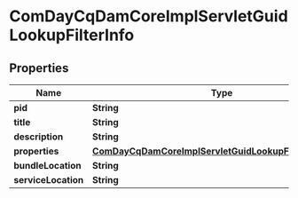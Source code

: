 

# ComDayCqDamCoreImplServletGuidLookupFilterInfo

## Properties

Name | Type | Description | Notes
------------ | ------------- | ------------- | -------------
**pid** | **String** |  |  [optional]
**title** | **String** |  |  [optional]
**description** | **String** |  |  [optional]
**properties** | [**ComDayCqDamCoreImplServletGuidLookupFilterProperties**](ComDayCqDamCoreImplServletGuidLookupFilterProperties.md) |  |  [optional]
**bundleLocation** | **String** |  |  [optional]
**serviceLocation** | **String** |  |  [optional]



